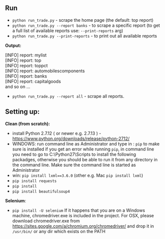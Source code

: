 ## Run
* ```python run_trade.py``` - scrape the home page (the default: top report)
* ```python run_trade.py --report banks``` - to scrape a specific report (to get a full list of available reports use: ```--print-reports``` arg)
* ```python run_trade.py --print-reports``` - to print out all available reports

__Output:__
<div>
[INFO] report: mylist
<br>
[INFO] report: top
<br>
[INFO] report: toppct
<br>
[INFO] report: automobilescomponents
<br>
[INFO] report: banks
<br>
[INFO] report: capitalgoods
<br>
and so on ...
<br>
</div>

* ```python run_trade.py --report all``` - scrape all reports.


## Setting up:

__Clean (from scratch):__

* install Python 2.7.12 ( or newer e.g. 2.7.13 ) - https://www.python.org/downloads/release/python-2712/
* WINDOWS: run command line as Administrator and type in : ```pip``` to make sure is installed
if you get an error while running ```pip```, in command line you need to go to C:\Python27\Scripts to install
the following packadges, otherwise you should be able to run it from any directory in the command line. Make sure the command line is started as Administrator
* win: ```pip install lxml==3.6.0```  (other e.g. Mac ```pip install lxml```)
* ```pip install requests```
* ```pip install```
* ```pip install beautifulsoup4```

__Selenium__:
* ```pip install -U selenium```
If it happens that you are on a Windows machine, chromedriver.exe is included in the project.
For OSX, please download chromedriver.exe from https://sites.google.com/a/chromium.org/chromedriver/
and drop it in ```/usr/bin/``` or any dir which exists on the PATH

